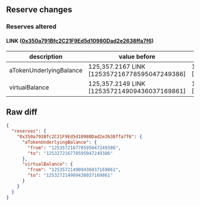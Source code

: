 ## Reserve changes

### Reserves altered

#### LINK ([0x350a791Bfc2C21F9Ed5d10980Dad2e2638ffa7f6](https://optimistic.etherscan.io/address/0x350a791Bfc2C21F9Ed5d10980Dad2e2638ffa7f6))

| description | value before | value after |
| --- | --- | --- |
| aTokenUnderlyingBalance | 125,357.2167 LINK [125357216778595047249386] | 125,327.2167 LINK [125327216778595047249386] |
| virtualBalance | 125,357.2149 LINK [125357214909436037169861] | 125,327.2149 LINK [125327214909436037169861] |


## Raw diff

```json
{
  "reserves": {
    "0x350a791Bfc2C21F9Ed5d10980Dad2e2638ffa7f6": {
      "aTokenUnderlyingBalance": {
        "from": "125357216778595047249386",
        "to": "125327216778595047249386"
      },
      "virtualBalance": {
        "from": "125357214909436037169861",
        "to": "125327214909436037169861"
      }
    }
  }
}
```